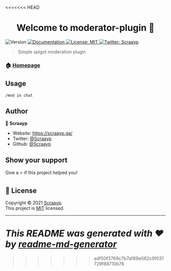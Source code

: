 <<<<<<< HEAD
<h1 align="center">Welcome to moderator-plugin 👋</h1>
<p>
  <img alt="Version" src="https://img.shields.io/badge/version-1.0-blue.svg?cacheSeconds=2592000" />
  <a href="https://scraayp.ga/moderator/" target="_blank">
    <img alt="Documentation" src="https://img.shields.io/badge/documentation-yes-brightgreen.svg" />
  </a>
  <a href="https://scraayp.ga/LICENSE " target="_blank">
    <img alt="License: MIT" src="https://img.shields.io/badge/License-MIT-yellow.svg" />
  </a>
  <a href="https://twitter.com/Scraayp " target="_blank">
    <img alt="Twitter: Scraayp " src="https://img.shields.io/twitter/follow/Scraayp .svg?style=social" />
  </a>
</p>

> Simple spigot moderation plugin

### 🏠 [Homepage](https://scraayp.ga//moderator)

## Usage

```sh
/mod in chat
```

## Author

👤 **Scraayp**

* Website: https://scraayp.ga/
* Twitter: [@Scraayp ](https://twitter.com/Scraayp )
* Github: [@Scraayp](https://github.com/Scraayp)

## Show your support

Give a ⭐️ if this project helped you!

## 📝 License

Copyright © 2021 [Scraayp](https://github.com/Scraayp).<br />
This project is [MIT](https://scraayp.ga/LICENSE ) licensed.

***
_This README was generated with ❤️ by [readme-md-generator](https://github.com/kefranabg/readme-md-generator)_
=======

>>>>>>> adf50f3769c7b7af89e062c9f031729f88710b76
